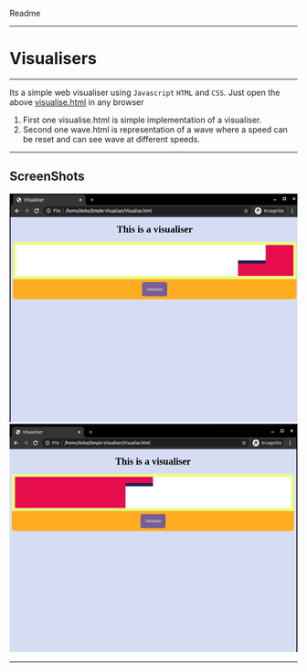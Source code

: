 Readme
___
# Visualisers
___
Its a simple web visualiser using `Javascript` `HTML` and `CSS`.
Just open the above [visualise.html](visualise.html) in any browser 
1. First one visualise.html is simple implementation of a visualiser.
2. Second one wave.html is representation of a wave where a speed can be reset and can see wave at different speeds.
___
## ScreenShots
<img src = "screenshots/pic1.png"
height = 400px
weight = 600px
alt = "screenshot 1">
<img src = "screenshots/pic2.png"
height = 400px
weight = 600px
alt = "screenshot 2">
___
